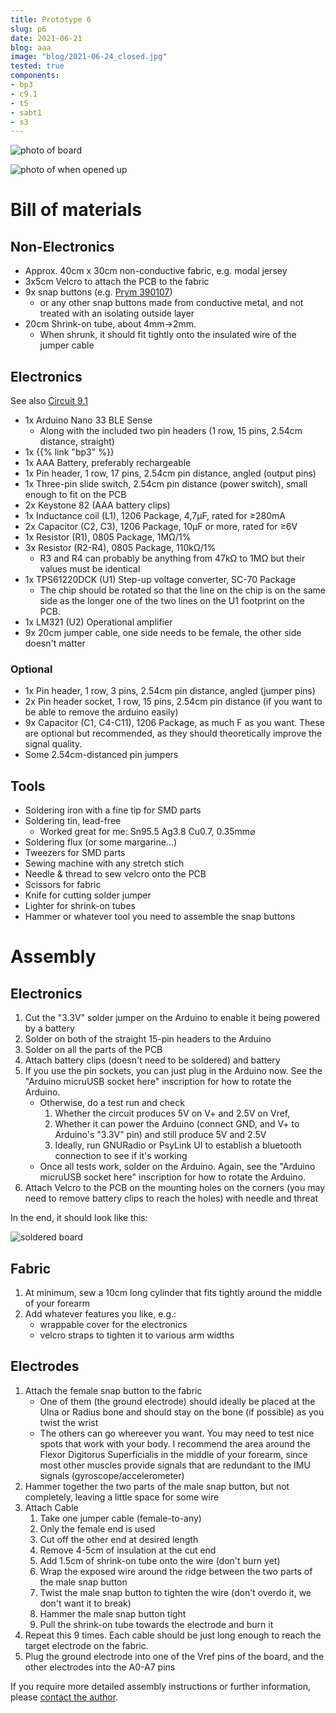 ```yaml
---
title: Prototype 6
slug: p6
date: 2021-06-21
blog: aaa
image: "blog/2021-06-24_closed.jpg"
tested: true
components:
- bp3
- c9.1
- t5
- sabt1
- s3
---
```


![photo of board](/img/blog/2021-06-21_tilted.jpg)

![photo of when opened up](/img/blog/2021-06-24_open.jpg)

# Bill of materials
## Non-Electronics

- Approx. 40cm x 30cm non-conductive fabric, e.g. modal jersey
- 3x5cm Velcro to attach the PCB to the fabric
- 9x snap buttons (e.g. [Prym 390107](https://www.prym.com/en/non-sew-press-fastener-jersey-retaining-ring-10mm-silver-coloured-390107))
    - or any other snap buttons made from conductive metal, and not treated with an isolating outside layer
- 20cm Shrink-on tube, about 4mm->2mm.
    - When shrunk, it should fit tightly onto the insulated wire of the jumper cable

## Electronics

See also [Circuit 9.1](/c9.1)

- 1x Arduino Nano 33 BLE Sense
    - Along with the included two pin headers (1 row, 15 pins, 2.54cm distance, straight)
- 1x {{% link "bp3" %}}
- 1x AAA Battery, preferably rechargeable
- 1x Pin header, 1 row, 17 pins, 2.54cm pin distance, angled (output pins)
- 1x Three-pin slide switch, 2.54cm pin distance (power switch), small enough to fit on the PCB
- 2x Keystone 82 (AAA battery clips)
- 1x Inductance coil (L1), 1206 Package, 4,7&micro;F, rated for &ge;280mA
- 2x Capacitor (C2, C3), 1206 Package, 10&micro;F or more, rated for &ge;6V
- 1x Resistor (R1), 0805 Package, 1M&Omega;/1%
- 3x Resistor (R2-R4), 0805 Package, 110k&Omega;/1%
    - R3 and R4 can probably be anything from 47k&Omega; to 1M&Omega; but their values must be identical
- 1x TPS61220DCK (U1) Step-up voltage converter, SC-70 Package
    - The chip should be rotated so that the line on the chip is on the same side as the longer one of the two lines on the U1 footprint on the PCB.
- 1x LM321 (U2) Operational amplifier
- 9x 20cm jumper cable, one side needs to be female, the other side doesn't matter

### Optional

- 1x Pin header, 1 row, 3 pins, 2.54cm pin distance, angled (jumper pins)
- 2x Pin header socket, 1 row, 15 pins, 2.54cm pin distance (if you want to be able to remove the arduino easily)
- 9x Capacitor (C1, C4-C11), 1206 Package, as much F as you want.  These are optional but recommended, as they should theoretically improve the signal quality.
- Some 2.54cm-distanced pin jumpers

## Tools

- Soldering iron with a fine tip for SMD parts
- Soldering tin, lead-free
    - Worked great for me: Sn95.5 Ag3.8 Cu0.7, 0.35mm&#8960;
- Soldering flux (or some margarine...)
- Tweezers for SMD parts
- Sewing machine with any stretch stich
- Needle & thread to sew velcro onto the PCB
- Scissors for fabric
- Knife for cutting solder jumper
- Lighter for shrink-on tubes
- Hammer or whatever tool you need to assemble the snap buttons

# Assembly
## Electronics

1. Cut the "3.3V" solder jumper on the Arduino to enable it being powered by a battery
2. Solder on both of the straight 15-pin headers to the Arduino
3. Solder on all the parts of the PCB
4. Attach battery clips (doesn't need to be soldered) and battery
5. If you use the pin sockets, you can just plug in the Arduino now.  See the "Arduino micruUSB socket here" inscription for how to rotate the Arduino.
    - Otherwise, do a test run and check
        1. Whether the circuit produces 5V on V+ and 2.5V on Vref,
        2. Whether it can power the Arduino (connect GND, and V+ to Arduino's "3.3V" pin) and still produce 5V and 2.5V
        3. Ideally, run GNURadio or PsyLink UI to establish a bluetooth connection to see if it's working
    - Once all tests work, solder on the Arduino.  Again, see the "Arduino micruUSB socket here" inscription for how to rotate the Arduino.
6. Attach Velcro to the PCB on the mounting holes on the corners (you may need to remove battery clips to reach the holes) with needle and threat

In the end, it should look like this:

![soldered board](/img/blog/2021-06-21_front.jpg)

## Fabric

1. At minimum, sew a 10cm long cylinder that fits tightly around the middle of your forearm
2. Add whatever features you like, e.g.:
    - wrappable cover for the electronics
    - velcro straps to tighten it to various arm widths

## Electrodes

1. Attach the female snap button to the fabric
    - One of them (the ground electrode) should ideally be placed at the Ulna or Radius bone and should stay on the bone (if possible) as you twist the wrist
    - The others can go whereever you want. You may need to test nice spots that work with your body.  I recommend the area around the Flexor Digitorus Superficialis in the middle of your forearm, since most other muscles provide signals that are redundant to the IMU signals (gyroscope/accelerometer)
2. Hammer together the two parts of the male snap button, but not completely, leaving a little space for some wire
3. Attach Cable
    1. Take one jumper cable (female-to-any)
    2. Only the female end is used
    3. Cut off the other end at desired length
    4. Remove 4-5cm of insulation at the cut end
    5. Add 1.5cm of shrink-on tube onto the wire (don't burn yet)
    6. Wrap the exposed wire around the ridge between the two parts of the male snap button
    7. Twist the male snap button to tighten the wire (don't overdo it, we don't want it to break)
    8. Hammer the male snap button tight
    9. Pull the shrink-on tube towards the electrode and burn it
4. Repeat this 9 times. Each cable should be just long enough to reach the target electrode on the fabric.
5. Plug the ground electrode into one of the Vref pins of the board, and the other electrodes into the A0-A7 pins

If you require more detailed assembly instructions or further information, please [contact the author](/faq).

